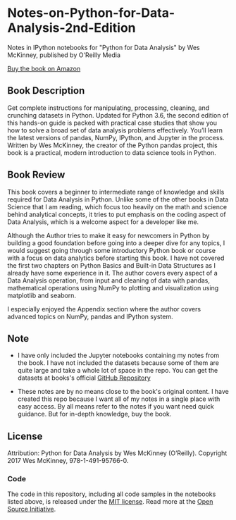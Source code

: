 # Notes-on-Python-for-Data-Analysis-2nd-Edition
Notes in IPython notebooks for "Python for Data Analysis" by Wes McKinney, published by O'Reilly Media

[Buy the book on Amazon][1]

## Book Description
Get complete instructions for manipulating, processing, cleaning, and crunching datasets in Python. Updated for Python 3.6, the second edition of this hands-on guide is packed with practical case studies that show you how to solve a broad set of data analysis problems effectively. You’ll learn the latest versions of pandas, NumPy, IPython, and Jupyter in the process. Written by Wes McKinney, the creator of the Python pandas project, this book is a practical, modern introduction to data science tools in Python.

## Book Review
This book covers a beginner to intermediate range of knowledge and skills required for Data Analysis in Python. Unlike some of the other books in Data Science that I am reading, which focus too heavily on the math and science behind analytical concepts, it tries to put emphasis on the coding aspect of Data Analysis, which is a welcome aspect for a developer like me.

Although the Author tries to make it easy for newcomers in Python by building a good foundation before going into a deeper dive for any topics, I would suggest going through some introductory Python book or course with a focus on data analytics before starting this book. I have not covered the first two chapters on Python Basics and Built-in Data Structures as I already have some experience in it.
The author covers every aspect of a Data Analysis operation, from input and cleaning of data with pandas, mathematical operations using NumPy to plotting and visualization using matplotlib and seaborn.

I especially enjoyed the  Appendix section where the author covers advanced topics on NumPy, pandas and IPython system.

## Note
* I have only included the Jupyter notebooks containing my notes from the book. I have not included the datasets because some of them are quite large and take a whole lot of space in the repo. You can get the datasets at books's official [GitHub Repository](https://github.com/wesm/pydata-book)

* These notes are by no means close to the book's original content. I have created this repo because I want all of my notes in a single place with easy access. By all means refer to the notes if you want need quick guidance. But for in-depth knowledge, buy the book.  

## License
Attribution: Python for Data Analysis by Wes McKinney (O’Reilly). Copyright 2017 Wes McKinney, 978-1-491-95766-0.

### Code
The code in this repository, including all code samples in the notebooks listed
above, is released under the [MIT license](LICENSE-CODE). Read more at the
[Open Source Initiative](https://opensource.org/licenses/MIT).

[1]: http://amzn.to/2vvBijB
